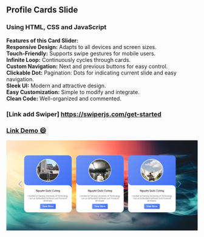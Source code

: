 ## Profile Cards Slide
### Using HTML, CSS and JavaScript

**Features of this Card Slider:**  
**Responsive Design:** Adapts to all devices and screen sizes.    
**Touch-Friendly:** Supports swipe gestures for mobile users.  
**Infinite Loop:** Continuously cycles through cards.   
**Custom Navigation:** Next and previous buttons for easy control.  
**Clickable Dot:** Pagination: Dots for indicating current slide and easy navigation.  
**Sleek UI:** Modern and attractive design.  
**Easy Customization:** Simple to modify and integrate.  
**Clean Code:** Well-organized and commented.  

### [Link add Swiper] https://swiperjs.com/get-started
### [Link Demo 😄](https://cuonggustav.github.io/Profile_Card/)

![example](./assets/imgs/anh.png)
